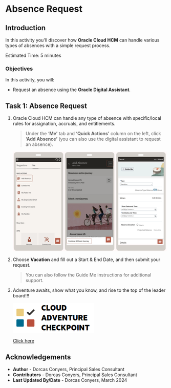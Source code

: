 # Absence Request

## Introduction

In this activity you'll discover how **Oracle Cloud HCM** can handle various types of absences with a simple request process. 

Estimated Time: 5 minutes

### Objectives

In this activity, you will:

- Request an absence using the **Oracle Digital Assistant**.

## Task 1: Absence Request

1. Oracle Cloud HCM can handle any type of absence with specific/local rules for assignation, accruals, and entitlements.


   > Under the **‘Me’** tab and **‘Quick Actions’** column on the left, click **‘Add Absence’** (you can also use the digital assistant to request an absence).

   ![Submit Absence](images\absencerequest.png)



2. Choose **Vacation** and fill out a Start & End Date, and then submit your request.


   > You can also follow the Guide Me instructions for additional support.


3. Adventure awaits, show what you know, and rise to the top of the leader board!!!

    [![Cloud Adventure](../gen-images/cloud-adventure-checkpoint-image.png)](http://apex.oracle.com/pls/apex/f?p=159406:LOGIN_TEAM:::::CC:HCMCLOUDADVENTURE) 
    
    [Click here](http://apex.oracle.com/pls/apex/f?p=159406:LOGIN_TEAM:::::CC:HCMCLOUDADVENTURE) 


## Acknowledgements
* **Author** - Dorcas Conyers, Principal Sales Consultant
* **Contributors** -  Dorcas Conyers, Principal Sales Consultant
* **Last Updated By/Date** - Dorcas Conyers, March 2024
